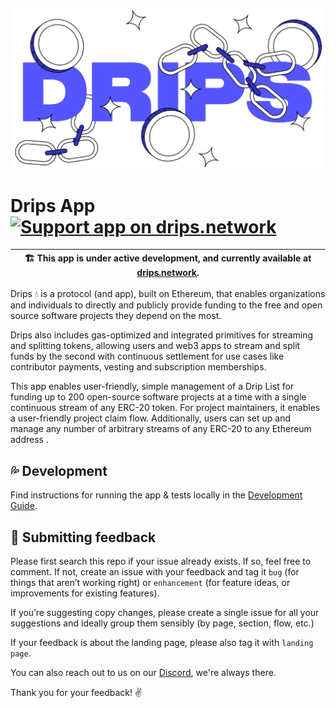 ![Drips Logo illustration](/docs/assets/drips-logo-illustration.png)

# Drips App <a href="https://drips.network/app/projects/github/drips-network/app" target="_blank"><img src="https://drips.network/api/embed/project/https%3A%2F%2Fgithub.com%2Fdrips-network%2Fapp/support.png?background=white&style=drips&text=us&stat=dependencies" alt="Support app on drips.network" height="32"></a>

| 🏗️ This app is under active development, and currently available at [drips.network](https://drips.network/). |
| ------------------------------------------------------------------------------------------------------------ |

Drips 💧 is a protocol (and app), built on Ethereum, that enables organizations and individuals to directly and publicly provide funding to the free and open source software projects they depend on the most.

Drips also includes gas-optimized and integrated primitives for streaming and splitting tokens, allowing users and web3 apps to stream and split funds by the second with continuous settlement for use cases like contributor payments, vesting and subscription memberships.

This app enables user-friendly, simple management of a Drip List for funding up to 200 open-source software projects at a time with a single continuous stream of any ERC-20 token. For project maintainers, it enables a user-friendly project claim flow. Additionally, users can set up and manage any number of arbitrary streams of any ERC-20 to any Ethereum address .

## 💦 Development

Find instructions for running the app & tests locally in the [Development Guide](/docs/DEVELOPMENT.md).

## 📝 Submitting feedback

Please first search this repo if your issue already exists. If so, feel free to comment. If not, create an issue with your feedback and tag it `bug` (for things that aren’t working right) or `enhancement` (for feature ideas, or improvements for existing features).

If you’re suggesting copy changes, please create a single issue for all your suggestions and ideally group them sensibly (by page, section, flow, etc.)

If your feedback is about the landing page, please also tag it with `landing page`.

You can also reach out to us on our [Discord](https://discord.gg/t8XBXZAEs5), we're always there.

Thank you for your feedback! ✌️
